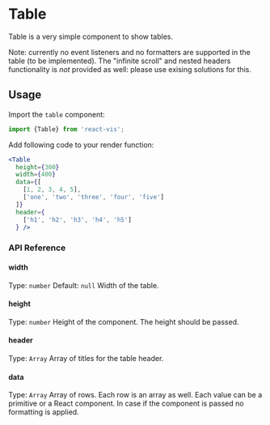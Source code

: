 # Table

Table is a very simple component to show tables.

Note: currently no event listeners and no formatters are supported in the table (to be implemented). The "infinite scroll" and nested headers functionality is _not_ provided as well: please use exising solutions for this.

## Usage

Import the `table` component:
```jsx
import {Table} from 'react-vis';
```

Add following code to your render function:
```jsx
<Table
  height={300}
  width={400}
  data={[
    [1, 2, 3, 4, 5],
    ['one', 'two', 'three', 'four', 'five']
  ]}
  header={
    ['h1', 'h2', 'h3', 'h4', 'h5']
  } />
```

### API Reference

#### width
Type: `number`
Default: `null`
Width of the table.

#### height
Type: `number`
Height of the component. The height should be passed.

#### header
Type: `Array`
Array of titles for the table header.

#### data
Type: `Array`
Array of rows. Each row is an array as well. Each value can be a primitive or a React component. In case if the component is passed no formatting is applied.
